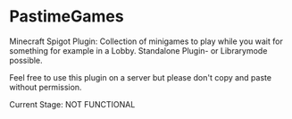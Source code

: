 # PastimeGames
Minecraft Spigot Plugin: Collection of minigames to play while you wait for something for example in a Lobby.
Standalone Plugin- or Librarymode possible.

Feel free to use this plugin on a server but please don't copy and paste without permission.

Current Stage: NOT FUNCTIONAL
